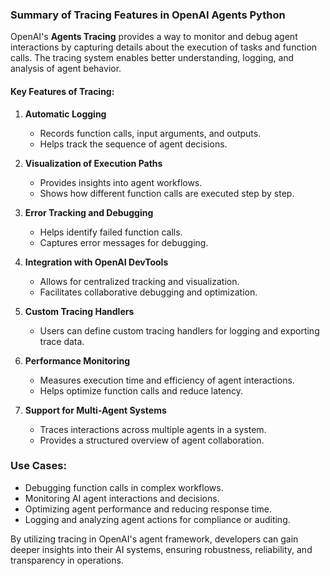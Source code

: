 ### Summary of Tracing Features in OpenAI Agents Python

OpenAI's **Agents Tracing** provides a way to monitor and debug agent interactions by capturing details about the execution of tasks and function calls. The tracing system enables better understanding, logging, and analysis of agent behavior.

#### **Key Features of Tracing:**
1. **Automatic Logging**  
   - Records function calls, input arguments, and outputs.
   - Helps track the sequence of agent decisions.

2. **Visualization of Execution Paths**  
   - Provides insights into agent workflows.
   - Shows how different function calls are executed step by step.

3. **Error Tracking and Debugging**  
   - Helps identify failed function calls.
   - Captures error messages for debugging.

4. **Integration with OpenAI DevTools**  
   - Allows for centralized tracking and visualization.
   - Facilitates collaborative debugging and optimization.

5. **Custom Tracing Handlers**  
   - Users can define custom tracing handlers for logging and exporting trace data.

6. **Performance Monitoring**  
   - Measures execution time and efficiency of agent interactions.
   - Helps optimize function calls and reduce latency.

7. **Support for Multi-Agent Systems**  
   - Traces interactions across multiple agents in a system.
   - Provides a structured overview of agent collaboration.

### **Use Cases:**
- Debugging function calls in complex workflows.
- Monitoring AI agent interactions and decisions.
- Optimizing agent performance and reducing response time.
- Logging and analyzing agent actions for compliance or auditing.

By utilizing tracing in OpenAI's agent framework, developers can gain deeper insights into their AI systems, ensuring robustness, reliability, and transparency in operations.